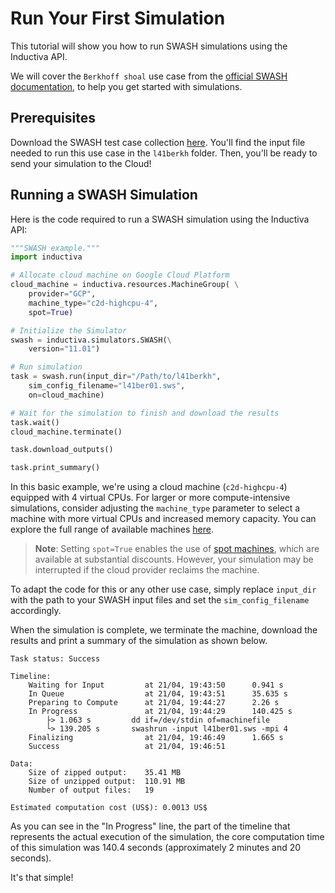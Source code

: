 # Run Your First Simulation
This tutorial will show you how to run SWASH simulations using the Inductiva API. 

We will cover the `Berkhoff shoal` use case from the [official SWASH documentation](https://swash.sourceforge.io/), to help you get started with simulations.

## Prerequisites
Download the SWASH test case collection [here](https://swash.sourceforge.io/). You'll find the input file needed to run this use case in the `l41berkh` folder. Then, you'll be ready to send your simulation to the Cloud!

## Running a SWASH Simulation
Here is the code required to run a SWASH simulation using the Inductiva API:

```python
"""SWASH example."""
import inductiva

# Allocate cloud machine on Google Cloud Platform
cloud_machine = inductiva.resources.MachineGroup( \
    provider="GCP",
    machine_type="c2d-highcpu-4",
	spot=True)

# Initialize the Simulator
swash = inductiva.simulators.SWASH(\
    version="11.01")

# Run simulation
task = swash.run(input_dir="/Path/to/l41berkh",
    sim_config_filename="l41ber01.sws",
    on=cloud_machine)

# Wait for the simulation to finish and download the results
task.wait()
cloud_machine.terminate()

task.download_outputs()

task.print_summary()
```

In this basic example, we're using a cloud machine (`c2d-highcpu-4`) equipped with 4 virtual CPUs. 
For larger or more compute-intensive simulations, consider adjusting the `machine_type` parameter to select 
a machine with more virtual CPUs and increased memory capacity. You can explore the full range of available machines [here](https://console.inductiva.ai/machine-groups/instance-types).

> **Note**: Setting `spot=True` enables the use of [spot machines](../how-it-works/machines/spot-machines.md), which are available at substantial discounts. 
> However, your simulation may be interrupted if the cloud provider reclaims the machine.

To adapt the code for this or any other use case, simply replace `input_dir` with the path to your SWASH input files and 
set the `sim_config_filename` accordingly.

When the simulation is complete, we terminate the machine, download the results and print a summary of the simulation as shown below.

```
Task status: Success

Timeline:
	Waiting for Input         at 21/04, 19:43:50      0.941 s
	In Queue                  at 21/04, 19:43:51      35.635 s
	Preparing to Compute      at 21/04, 19:44:27      2.26 s
	In Progress               at 21/04, 19:44:29      140.425 s
		├> 1.063 s         dd if=/dev/stdin of=machinefile
		└> 139.205 s       swashrun -input l41ber01.sws -mpi 4
	Finalizing                at 21/04, 19:46:49      1.665 s
	Success                   at 21/04, 19:46:51      

Data:
	Size of zipped output:    35.41 MB
	Size of unzipped output:  110.91 MB
	Number of output files:   19

Estimated computation cost (US$): 0.0013 US$
```

As you can see in the "In Progress" line, the part of the timeline that represents the actual execution of the simulation, 
the core computation time of this simulation was 140.4 seconds (approximately 2 minutes and 20 seconds).

It's that simple!
